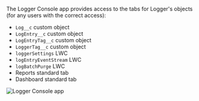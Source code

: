 The Logger Console app provides access to the tabs for Logger's objects (for any users with the correct access):

-   `Log__c` custom object
-   `LogEntry__c` custom object
-   `LogEntryTag__c` custom object
-   `LoggerTag__c` custom object
-   `loggerSettings` LWC
-   `logEntryEventStream` LWC
-   `logBatchPurge` LWC
-   Reports standard tab
-   Dashboard standard tab

![Logger Console app](./images/logger-console-app-with-menu-open.png)
